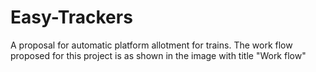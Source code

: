# Easy-Trackers
A proposal for automatic platform allotment for trains.
The work flow proposed for this project is as shown in the image with title "Work flow"
